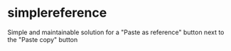 # simplereference
Simple and maintainable solution for a "Paste as reference" button next to the "Paste copy" button
